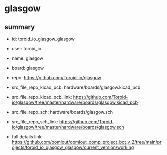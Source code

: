 # glasgow
 
## summary 
* id: toroid_io_glasgow_glasgow
* user: toroid_io
* name: glasgow
* board: glasgow
* repo: https://github.com/Toroid-io/glasgow
* src_file_repo_kicad_pcb: hardware/boards/glasgow.kicad_pcb
* src_file_repo_kicad_pcb_link: https://github.com/Toroid-io/glasgow/tree/master/hardware/boards/glasgow.kicad_pcb


* src_file_repo_sch: hardware/boards/glasgow.sch
* src_file_repo_sch_link: https://github.com/Toroid-io/glasgow/tree/master/hardware/boards/glasgow.sch
* full details link: https://github.com/oomlout/oomlout_oomp_project_bot_v_2/tree/main/projects/toroid_io_glasgow_glasgow/current_version/working  







